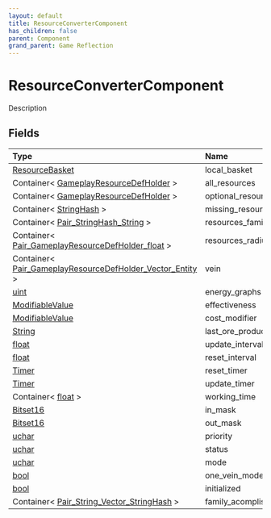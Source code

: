 ```yaml
---
layout: default
title: ResourceConverterComponent
has_children: false
parent: Component
grand_parent: Game Reflection
---
```

# ResourceConverterComponent
Description 

## Fields

| Type | Name |
|:----------|:--------------|
| [ResourceBasket](/riftbreaker-wiki/docs/game-reflection/classes/resource_basket/) | local_basket |
| Container< [GameplayResourceDefHolder](/riftbreaker-wiki/docs/game-reflection/components/gameplay_resource_def_holder/) > | all_resources |
| Container< [GameplayResourceDefHolder](/riftbreaker-wiki/docs/game-reflection/components/gameplay_resource_def_holder/) > | optional_resources |
| Container< [StringHash](/riftbreaker-wiki/docs/game-reflection/classes/string_hash/) > | missing_resources |
| Container< [Pair_StringHash_String](/riftbreaker-wiki/docs/game-reflection/classes/pair__string_hash__string/) > | resources_family |
| Container< [Pair_GameplayResourceDefHolder_float](/riftbreaker-wiki/docs/game-reflection/classes/pair__gameplay_resource_def_holder_float/) > | resources_radius |
| Container< [Pair_GameplayResourceDefHolder_Vector_Entity](/riftbreaker-wiki/docs/game-reflection/classes/pair__gameplay_resource_def_holder__vector__entity/) > | vein |
| [uint](/riftbreaker-wiki/docs/game-reflection/components/uint/) | energy_graphs |
| [ModifiableValue](/riftbreaker-wiki/docs/game-reflection/classes/modifiable_value/) | effectiveness |
| [ModifiableValue](/riftbreaker-wiki/docs/game-reflection/classes/modifiable_value/) | cost_modifier |
| [String](/riftbreaker-wiki/docs/game-reflection/components/string/) | last_ore_produced |
| [float](/riftbreaker-wiki/docs/game-reflection/components/float/) | update_interval |
| [float](/riftbreaker-wiki/docs/game-reflection/components/float/) | reset_interval |
| [Timer](/riftbreaker-wiki/docs/game-reflection/classes/timer/) | reset_timer |
| [Timer](/riftbreaker-wiki/docs/game-reflection/classes/timer/) | update_timer |
| Container< [float](/riftbreaker-wiki/docs/game-reflection/components/float/) > | working_time |
| [Bitset16](/riftbreaker-wiki/docs/game-reflection/components/bitset16/) | in_mask |
| [Bitset16](/riftbreaker-wiki/docs/game-reflection/components/bitset16/) | out_mask |
| [uchar](/riftbreaker-wiki/docs/game-reflection/enums/uchar/) | priority |
| [uchar](/riftbreaker-wiki/docs/game-reflection/enums/uchar/) | status |
| [uchar](/riftbreaker-wiki/docs/game-reflection/enums/uchar/) | mode |
| [bool](/riftbreaker-wiki/docs/game-reflection/components/bool/) | one_vein_mode |
| [bool](/riftbreaker-wiki/docs/game-reflection/components/bool/) | initialized |
| Container< [Pair_String_Vector_StringHash](/riftbreaker-wiki/docs/game-reflection/classes/pair__string__vector__string_hash/) > | family_acomplish_map |

